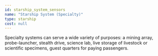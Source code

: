 ```yaml
---
id: starship_system_sensors
name: "Starship System (Specialty)"
type: starship
cost: null
---
```


Specialty systems can serve a wide variety of purposes: a mining array, probe-launcher, stealth drive, science lab,
live storage of livestock or scientific specimens, guest quarters for paying passengers.